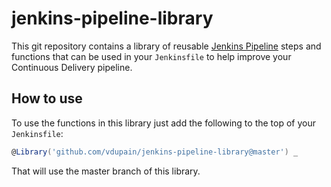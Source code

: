 # jenkins-pipeline-library

This git repository contains a library of reusable [Jenkins Pipeline](https://jenkins.io/doc/book/pipeline/) steps and functions that can be used in your `Jenkinsfile` to help improve your Continuous Delivery pipeline.

## How to use

To use the functions in this library just add the following to the top of your `Jenkinsfile`:

```groovy
@Library('github.com/vdupain/jenkins-pipeline-library@master') _
```

That will use the master branch of this library.
